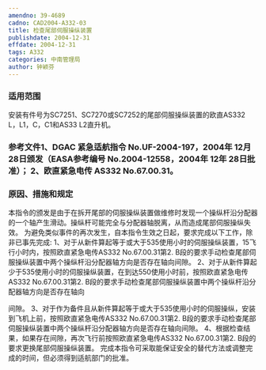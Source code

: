```yaml
---
amendno: 39-4689
cadno: CAD2004-A332-03
title: 检查尾部伺服操纵装置
publishdate: 2004-12-31
effdate: 2004-12-31
tags: A332
categories: 中南管理局
author: 钟颖芬
---
```


### 适用范围 
安装有件号为SC7251、SC7270或SC7252的尾部伺服操纵装置的欧直AS332 L，L1，C，C1和AS33 L2直升机。

<!--more-->
### 参考文件1、DGAC 紧急适航指令 No.UF-2004-197，2004年 12月 28日颁发（EASA参考编号 No.2004-12558，2004年 12年 28日批准）； 2、欧直紧急电传 AS332 No.67.00.31。

### 原因、措施和规定 
本指令的颁发是由于在拆开尾部的伺服操纵装置做维修时发现一个操纵杆沿分配器的一个轴产生滑动。操纵杆可能完全与分配器轴脱离，从而造成尾部伺服操纵失效。
    为避免类似事件的再次发生，自本指令生效之日起，要求完成以下工作，除非已事先完成: 
    1、对于从新件算起等于或大于535使用小时的伺服操纵装置，15飞行小时内，按照欧直紧急电传AS332 No.67.00.31第2. B段的要求手动检查尾部伺服操纵装置中两个操纵杆沿分配器轴方向是否存在轴向间隙。 
    2、对于从新件算起少于535使用小时的伺服操纵装置，在到达550使用小时前，按照欧直紧急电传AS332 No.67.00.31第2. B段的要求手动检查尾部伺服操纵装置中两个操纵杆沿分配器轴方向是否存在轴向
  
间隙。 
    3、对于作为备件且从新件算起等于或大于535使用小时的伺服操纵，安装到飞机上前，按照欧直紧急电传AS332 No.67.00.31第2. B段的要求手动检查尾部伺服操纵装置中两个操纵杆沿分配器轴方向是否存在轴向间隙。 
    4、根据检查结果，如果存在间隙，再次飞行前按照欧直紧急电传AS332 No.67.00.31第2. B段的要求更换尾部伺服操纵装置。
    完成本指令可采取能保证安全的替代方法或调整完成的时间，但必须得到适航部门的批准。
